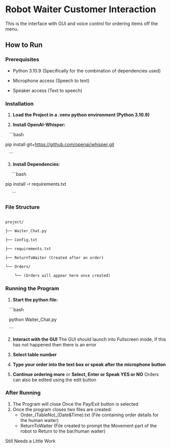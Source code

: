# Robot Waiter Customer Interaction

This is the interface with GUI and voice control for ordering items off the menu.

## How to Run

### Prerequisites

- Python 3.10.9 (Specifically for the combination of dependencies used)

- Microphone access (Speech to text)
- Speaker access (Text to speech)
  

### Installation

1. **Load the Project in a .venv python environment (Python 3.10.9)**

2. **Install OpenAI-Whisper:**

   ```bash

pip install git+https://github.com/openai/whisper.git

   ```

3. **Install Dependencies**:

     ```bash

pip install -r requirements.txt

     ```

  

### File Structure

```

project/

├── Waiter_Chat.py

├── Config.txt

├── requirements.txt

├── ReturnToWaiter (Created after an order)

└── Orders/

    └── (Orders will appear here once created)

```

  

### Running the Program

1. **Start the python file:**

   ```bash

   python Waiter_Chat.py

   ```

  

2. **Interact with the GUI**
   The GUI should launch into Fullscreen mode, If this has not happened then there is an error

3. **Select table number**

4. **Type your order into the text box or speak after the microphone button**

5. **Continue ordering more** or **Select, Enter or Speak YES or NO**
   Orders can also be edited using the edit button


### After Running

1. The Program will close Once the Pay/Exit button is selected
2. Once the program closes two files are created:
   - Order_(TableNo)\_(Date&Time).txt (File containing order details for the human waiter)
   - ReturnToWaiter (File created to prompt the Movement part of the robot to Return to the bar/human waiter)


Still Needs a Little Work


